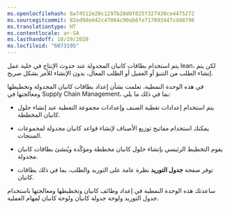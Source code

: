 ```yaml
---
ms.openlocfilehash: 8a74512e28c1297b20d0f025f327430ce4475272
ms.sourcegitcommit: 82ed9ded42c47064c90ab6fe717893447cd48796
ms.translationtype: HT
ms.contentlocale: ar-SA
ms.lasthandoff: 10/19/2020
ms.locfileid: "6073195"
---
```

يتم استخدام بطاقات كانبان المجدولة عند حدوث الإنتاج في خلية عمل lean، لكن يتم إنشاء الطلب من التنبؤ أو العميل أو الطلب المعال، بدون الإنشاء للأمر بشكل صريح.

في هذه الوحدة النمطية، تعلمت بشأن إعداد بطاقات كانبان المجدولة وتخطيطها ومعالجتها في Supply Chain Management، بما في ذلك ما يلي:

- يتم استخدام إعدادات تغطية الصنف وإعدادات مجموعة التغطية عند إنشاء حلول كانبان المخططة.

- يمكنك استخدام مفاتيح توزيع الأصناف لإنشاء قواعد كانبان مجدولة لمجموعات المنتجات.

- يقوم التخطيط الرئيسي بإنشاء حلول كانبان مخططة ومؤكّدة ويُنشئ بطاقات كانبان مجدولة.

- توفر صفحة **جدول التوريد** نظرة عامة على التوريد والطلب، بما في ذلك بطاقات كانبان.

ساعدتك هذه الوحدة النمطية في إعداد وظائف كانبان وتخطيطها ومعالجتها باستخدام جدول التوريد ولوحة جدولة كانبان ولوحة كانبان لمهام العملية.
 
